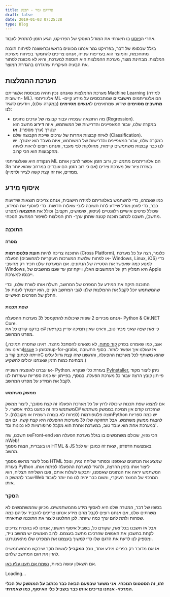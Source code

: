 ```yaml
---
title: פרויקט גמר - תכנון
draft: false
date: 2019-01-03 07:25:28
type: Blog
---
```

אחרי ה[פוסט](https://www.bcsstudent.com/ihis-computers/) בו תיארתי את
המודל העסקי של הפרויקט, הגיע הזמן להתחיל לעבוד.

בגלל שבסופו של דבר, בפרויקט גמר אנחנו מכוונים בראש ובראשונה לפיתוח תוכנה
מתוחכמת, והמוצר הוא בעדיפות שנייה, אנחנו צריכים להתמקד בפיתוח מערכת
המלצות. מבחינת מוצר, מערכת ההמלצות היא תוספת למערכת, והיא לא מכוונת
לפתור את הבעיה העיקרית שהגדרנו בהגדרת המוצר.

## מערכת ההמלצות

מערכת ההמלצות שאנחנו נכין תהיה מבוססת אלגוריתם Machine Learning (למידה
חישובית- ML). אלגוריתמי ML הם אלגוריתמים **חישוביים** שמתבססים על מידע
קיים- **מחשבים מסוימים** שידוע שמתאימים ל**אנשים מסוימים** (במקרה שלנו),
ויודעים להגיד לנו:

  - מה התוצאה שצפויה עבור קבוצה של ערכים נתונים (Regression).  
    במקרה שלנו, עבור המאפיינים והדרישות של המשתמש, איזה **דירוג** מחשב
    הוא יצטרך (ערך מספרי). **או**
  - לאיזה קבוצות אחרות של ערכים שייכת הקבוצה שלנו (Classification).  
    במקרה שלנו, עבור המאפיינים והדרישות של המשתמש, איזה מעבד הוא יצטרך.
    יש לנו כבר קבוצות משתמשים קיימות, מחולקות לפי מעבד, ואנחנו רוצים
    לראות לאיזה מהקבוצות הוא הכי קרוב.

הנקודה היא שאלגוריתמי ML הם אלגוריתמים מתמטיים, ורוב הזמן אפשר להבין
אותם בעזרת ציור של מערכת צירים (אם כי רוב הזמן הם עובדים במרחב שהוא
יותר מ3 ממדים, את זה קצת קשה לצייר ולדמיין).

## איסוף מידע

כמו שאמרנו, כדי להשתמש באלגוריתם למידה חישובית, אנחנו צריכים תוצאות
שידועות כבר, כדי לאמן מודל שיידע לתת תשובה לגבי שאלות חדשות. כדי
לאסוף את המידע, שכולל פרטים אישיים רלוונטיים (עיסוק, שימושים, תקציב)
וכולל את **התוצאה** (מפרט מחשב), חשבנו לכתוב תוכנה קטנה שתתן ערך- תתן
המלצות לשיפור המחשב הנוכחי.

### התוכנה

#### מטרה

התוכנה צריכה להיות **חוצת פלטפורמות** (Cross Platform), כלומר, רצה על כל
מערכת הפעלה (או לפחות שלושת המערכות העיקריות למחשבים- Windows, Linux,
iOS) כדי למנוע כמה שאפשר את הסטייה של הנתונים. אם המערכת שלנו תכיר רק
מחשבי Windows, היא תמליץ רק על המחשבים האלו, וייקח זמן עד שגם מחשבים
של Apple ייכנסו למערכת.

התוכנה תיקח את המידע על המפרט של המחשב, תשלח אותו לשרת שלנו, וכדי
שהמשתמש יוכל לקבל את ההמלצות שלנו לגבי המחשב הקיים, הוא ייצטרך
לענות על החלק של הפרטים האישיים.

#### שפת תכנות

אנחנו מכירים 2 שפות שיכולות להתקמפל ל3 מערכות ההפעלה- Python & C\#.NET
Core.  
בדקנו קודם כל את c\# כי זאת שפה שאני מכיר טוב, וראינו שאין תמיכה עדיין
בקריאת מפרט המחשב.

(אגב, כמו שאמרנו בפרק [קוד
פתוח](https://www.bcsstudent.com/open-source/), לא נשארנו להסתכל
מהצד. ראינו שחסרה תמיכה, וראינו
שה[Issue](https://github.com/dotnet/corefx/issues/22660) מסומן
כup-for-grabs, אז שאלנו איך אפשר לעזור. בסוף התשובה הייתה לכתוב קוד בC
שהוא משותף לכל מערכות ההפעלה, והרגשנו שזה קצת גדול עלינו מבחינת כמות
הזמן שאנחנו יכולים להשקיע.)

אז עברנו לאופציה השנייה- Python. בעזרת כלי שנקרא
[PyInstaller](http://www.pyinstaller.org/), ניתן ליצור מקוד פייתון קובץ
הרצה עבור כל מערכת הפעלה. בנוסף, בפייתון יש כמה ספריות שעוזרות לנו לקבל
את המידע על מפרט המחשב.

#### ממשק משתמש

אם למצוא שפת תכנות שיכולה לרוץ על כל מערכת הפעלה זה קצת מסובך, ליצור
ממשק משתמש כזה זה כמעט בלתי אפשרי. לC\# שהזכרנו קודם אין תמיכה בממשק
משתמש חוצה פלטפורמות (לפחות לא בצורה רשמית או מקובלת). לPython יש כמה
ספריות להצגת ממשק משתמש, אבל תחזוקה שלו ל3 מערכות ההפעלה היא קצת קשה.
גם אם במערכת אחת הוא עובד טוב, במערכת אחרת הוא מקבל פרופורציות לא נכונות
וכד'.

ואז חשבנו, שהFront-end הכי נפוץ, שכולם משתמשים בו בגלל מערכת הפעלה הוא
הWeb\!  
או בעברית, הצגת מסמך HTML & JS באמצעות הדפדפן, שאת זה כמובן יש לכל מחשב.

נוכל ליצור מראש מסמך HTML שמציג את הנתונים שאספנו וכפתור שליחה נניח,
ונוכל בעזרת Python ליצור אותו בזמן ההרצה, ולהגיד למערכת ההפעלה לפתוח
אותו. המשתמש יראה את הנתונים שאספנו, יתבקש לשלוח אותם, ואם השליחה תצליח,
הוא יועבר לממשק הWeb המרכזי של המוצר העיקרי, ומשם כבר יהיה לנו נוח יותר
לעבוד איתו.

### הסקר

בסופו של דבר, המטרה שלנו היא לאסוף מידע מהמשתמשים. מכיוון שהמשתמשים לא
משרתים שלנו, אם אנחנו רוצים לקבל מהם מידע אנחנו צריכים להכביד עליהם
כמה שפחות ולתת להם ערך כמה שיותר. לכן החלטנו ליצור את התוכנה שתיארתי.

אבל אז חשבנו בכל זאת, שקודם כל, בשביל איסוף ראשוני, אנחנו לא בהכרח
צריכים לקחת בחשבון את האנשים שהרכיבו מחשב בעצמם. לרוב האנשים יש
מחשב נייד, ומספיק לנו לדעת את הדגם שלו כדי למשוך בעצמנו את המפרט שלו
מהאינטרנט.

אז אם מדובר רק בפריט מידע אחד, נוכל **במקביל** לעשות סקר שיבקש מהמשתמשים
להזין את דגם המחשב שלהם.

אם השאלון עושה בעיות, [נשמח אם תענו עליו
כאן](https://goo.gl/forms/x3V0nr4VENdYSint2).

Loading...

**זהו, זה הסטטוס הנוכחי. אני משער שבפעם הבאה כבר נכתוב על הממשק של הכלי
המרכזי- אנחנו צריכים אותו כבר בשביל כלי האיסוף, כמו שאמרתי.**
